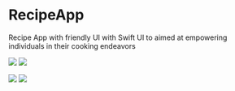 # RecipeApp

Recipe App with friendly UI with Swift UI to aimed at empowering individuals in their cooking endeavors


![](https://github.com/k2tam/RecipeApp/blob/main/rd_images/home_1.png?raw=true)
![](https://github.com/k2tam/RecipeApp/blob/main/rd_images/home_2.png?raw=true)

![](https://github.com/k2tam/RecipeApp/blob/main/rd_images/list.png?raw=true)
![](https://github.com/k2tam/RecipeApp/blob/main/rd_images/detail.png?raw=true)

